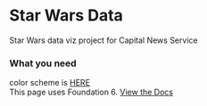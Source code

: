 # Star Wars Data
Star Wars data viz project for Capital News Service

### What you need
color scheme is <a href="https://coolors.co/app/ffe401-111111-333333-999999-011cff" target="_blank">HERE</a>
<br>
This page uses Foundation 6. <a href="http://foundation.zurb.com/sites/docs/" target="_blank">View the Docs</a>
